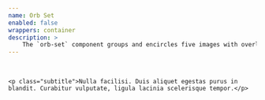 ```yaml
---
name: Orb Set
enabled: false
wrappers: container
description: >
    The `orb-set` component groups and encircles five images with overlap.
---
```


<div class="orb-set">
    <div class="orb-set-wrapper">
        <img class="orb orb-1" src="//placehold.it/400" alt="">
        <img class="orb orb-2" src="//placehold.it/400" alt="">
        <img class="orb orb-3" src="//placehold.it/400" alt="">
        <img class="orb orb-4" src="//placehold.it/400" alt="">
        <img class="orb orb-5" src="//placehold.it/400" alt="">
    </div>

    <p class="subtitle">Nulla facilisi. Duis aliquet egestas purus in blandit. Curabitur vulputate, ligula lacinia scelerisque tempor.</p>
</div>
